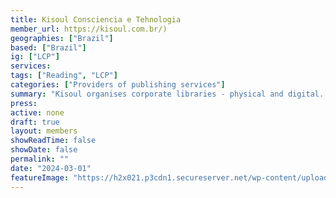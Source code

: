 ```yaml
---
title: Kisoul Consciencia e Tehnologia
member_url: https://kisoul.com.br/)
geographies: ["Brazil"]
based: ["Brazil"]
ig: ["LCP"] 
services: 
tags: ["Reading", "LCP"]
categories: ["Providers of publishing services"]
summary: "Kisoul organises corporate libraries - physical and digital. They install shelves and manage books/ebooks for the benefit of the company's employees."
press:
active: none
draft: true
layout: members
showReadTime: false
showDate: false
permalink: ""
date: "2024-03-01"
featureImage: "https://h2x021.p3cdn1.secureserver.net/wp-content/uploads/2019/12/logo.png?time=1712626960"
---
```

